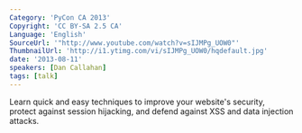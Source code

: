 ```yaml
---
Category: 'PyCon CA 2013'
Copyright: 'CC BY-SA 2.5 CA'
Language: 'English'
SourceUrl: '"http://www.youtube.com/watch?v=sIJMPg_UOW0"'
ThumbnailUrl: 'http://i1.ytimg.com/vi/sIJMPg_UOW0/hqdefault.jpg'
date: '2013-08-11'
speakers: [Dan Callahan]
tags: [talk]
---
```

Learn quick and easy techniques to improve your website's security, protect against session hijacking, and defend against XSS and data injection attacks.